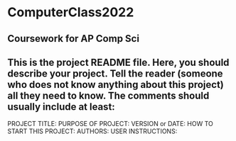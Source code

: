 # ComputerClass2022
Coursework for AP Comp Sci
------------------------------------------------------------------------
This is the project README file. Here, you should describe your project.
Tell the reader (someone who does not know anything about this project)
all they need to know. The comments should usually include at least:
------------------------------------------------------------------------

PROJECT TITLE:
PURPOSE OF PROJECT:
VERSION or DATE:
HOW TO START THIS PROJECT:
AUTHORS:
USER INSTRUCTIONS:

